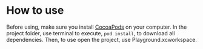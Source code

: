 How to use
================

Before using, make sure you install [CocoaPods](http://cocoapods.org/) on your computer. 
In the project folder, use terminal to execute, `pod install`, to download all dependencies.
Then, to use open the project, use Playground.xcworkspace.
